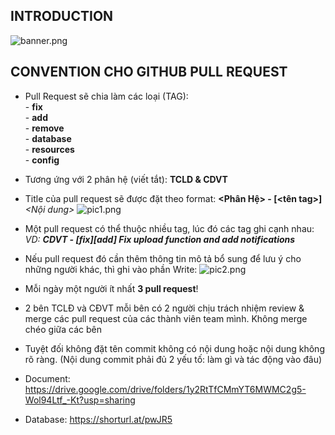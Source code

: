## INTRODUCTION
![banner.png](https://2.pik.vn/20206ce371ee-c2e0-4940-bdbb-4f43db3e9b1c.png)

## CONVENTION CHO GITHUB PULL REQUEST
* Pull Request sẽ chia làm các loại (TAG):</br>
        - <B>fix</B></br>
        - <B>add</B></br>
        - <B>remove</B></br>
        - <B>database</B></br>
        - <B>resources</B></br>
        - <B>config</B></br>
* Tương ứng với 2 phân hệ (viết tắt): <B>TCLD & CDVT</B>
* Title của pull request sẽ được đặt theo format: <B><Phân Hệ> - [<tên tag>]</B> <I><Nội dung></I>
![pic1.png](https://2.pik.vn/202078a922b2-4d5a-4896-8834-366a10c12990.png)
* Một pull request có thể thuộc nhiều tag, lúc đó các tag ghi cạnh nhau:
  <i>VD: <b>CDVT - [fix][add] Fix upload function and add notifications</b> </i>
* Nếu pull request đó cần thêm thông tin mô tả bổ sung để lưu ý cho những người khác, thì ghi vào phần Write:
![pic2.png](https://2.pik.vn/2020f61b543d-4144-4aaf-bea2-32305100ee4a.png)
* Mỗi ngày một người ít nhất <b>3 pull request</b>!
* 2 bên TCLĐ và CĐVT mỗi bên có 2 người chịu trách nhiệm review & merge các pull request của các thành viên team mình. Không merge chéo giữa các bên
* Tuyệt đối không đặt tên commit không có nội dung hoặc nội dung không rõ ràng. (Nội dung commit phải đủ 2 yếu tố: làm gì và tác động vào đâu)



* Document: https://drive.google.com/drive/folders/1y2RtTfCMmYT6MWMC2g5-Wol94Ltf_-Kt?usp=sharing
* Database: https://shorturl.at/pwJR5
